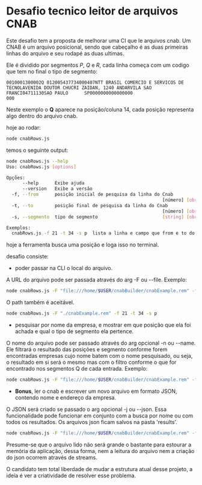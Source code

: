 # Desafio tecnico leitor de arquivos CNAB

Este desafio tem a proposta de melhorar uma CI que le arquivos cnab.
Um CNAB é um arquivo posicional, sendo que cabeçalho é as duas primeiras linhas do arquivo e seu rodapé as duas ultimas.

Ele é dividido por segmentos *P*, *Q* e *R*, cada linha começa com um codigo que tem no final o tipo de segmento:

```
0010001300002Q 012005437734000407NTT BRASIL COMERCIO E SERVICOS DE TECNOLAVENIDA DOUTOR CHUCRI ZAIDAN, 1240 ANDARVILA SAO FRANCI04711130SAO PAULO      SP0000000000000000                                        000
```
Neste exemplo o **Q** aparece na posição/coluna 14, cada posição representa algo dentro do arquivo cnab.


hoje ao rodar:

```bash
node cnabRows.js
```

temos o seguinte output:

```bash
node cnabRows.js --help
Uso: cnabRows.js [options]

Opções:
      --help      Exibe ajuda                                         [booleano]
      --version   Exibe a versão                                      [booleano]
  -f, --from      posição inicial de pesquisa da linha do Cnab
                                                          [número] [obrigatório]
  -t, --to        posição final de pesquisa da linha do Cnab
                                                          [número] [obrigatório]
  -s, --segmento  tipo de segmento                        [string] [obrigatório]

Exemplos:
  cnabRows.js -f 21 -t 34 -s p  lista a linha e campo que from e to do cnab
```

hoje a ferramenta busca uma posição e loga isso no terminal.

desafio consiste:

* poder passar na CLI o local do arquivo.

A URL do arquivo pode ser passada através do arg -F ou --file.
Exemplo: 
```bash
node cnabRows.js -F "file:///home/$USER/cnabBuilder/cnabExample.rem" -f 21 -t 34 -s p
```

O path também é aceitável.
```bash
node cnabRows.js -F "./cnabExample.rem" -f 21 -t 34 -s p
```

* pesquisar por nome da empresa, e mostrar em que posição que ela foi achada e qual o tipo de segmento ela pertence.

O nome do arquivo pode ser passado através do arg opcional -n ou --name. Ele filtrará o resultado das posições e segmento conforme forem encontradas empresas cujo nome batem com o nome pesquisado, ou seja, o resultado em si será o mesmo mas com o filtro conforme o que for encontrado nos segmentos Q de cada entrada. 
Exemplo: 
```bash
node cnabRows.js -F "file:///home/$USER/cnabBuilder/cnabExample.rem" -f 21 -t 34 -s p -n Rede
```

* **Bonus**, ler o cnab e escrever um novo arquivo em formato JSON, contendo nome e endereço da empresa.

O JSON será criado se passado o arg opcional -j ou --json. Essa funcionalidade pode funcionar em conjunto com a busca por nome ou com todos os resultados. Os arquivos json ficam salvos na pasta 'results'.
```bash
node cnabRows.js -F "file:///home/$USER/cnabBuilder/cnabExample.rem" -f 21 -t 34 -s p -n Rede -j
```

Presume-se que o arquivo lido não será grande o bastante para estourar a memória da aplicação, dessa forma, nem a leitura do arquivo nem a criação do json ocorrem através de streams.


O candidato tem total liberdade de mudar a estrutura atual desse projeto, a ideía é ver a criatividade de resolver esse problema.
